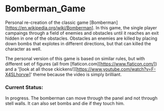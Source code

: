 # Bomberman_Game

Personal re-creation of the classic game [Bomberman][https://en.wikipedia.org/wiki/Bomberman]. In this game, the single player campaings through a field of enemies and obstacles until it reaches an exit hidden in one of the obstacles. Obstacles an enemies are killed by placing down bombs that explotes in different directions, but that can killed the character as well.

The personal version of this game is based on similar rules, but with different set of figures (all from [flaticon.com][https://www.flaticon.com/]) and a '[look at all those ckickens!][https://www.youtube.com/watch?v=F-X4SLhorvw]' theme because the video is simply brilliant.

### Current Status:

In progress. The bomberman can move through the panel and not through stell walls. It can also set bombs and die if they touch him. 


